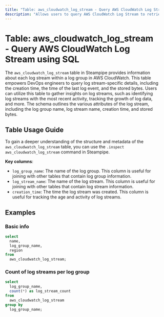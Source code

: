 ```yaml
---
title: "Table: aws_cloudwatch_log_stream - Query AWS CloudWatch Log Stream using SQL"
description: "Allows users to query AWS CloudWatch Log Stream to retrieve detailed information about each log stream within a log group."
---
```


# Table: aws_cloudwatch_log_stream - Query AWS CloudWatch Log Stream using SQL

The `aws_cloudwatch_log_stream` table in Steampipe provides information about each log stream within a log group in AWS CloudWatch. This table empowers DevOps engineers to query log stream-specific details, including the creation time, the time of the last log event, and the stored bytes. Users can utilize this table to gather insights on log streams, such as identifying log streams with the most recent activity, tracking the growth of log data, and more. The schema outlines the various attributes of the log stream, including the log group name, log stream name, creation time, and stored bytes.

## Table Usage Guide

To gain a deeper understanding of the structure and metadata of the `aws_cloudwatch_log_stream` table, you can use the `.inspect aws_cloudwatch_log_stream` command in Steampipe.

**Key columns**:

- `log_group_name`: The name of the log group. This column is useful for joining with other tables that contain log group information.
- `log_stream_name`: The name of the log stream. This column is useful for joining with other tables that contain log stream information.
- `creation_time`: The time the log stream was created. This column is useful for tracking the age and activity of log streams.

## Examples

### Basic info

```sql
select
  name,
  log_group_name,
  region
from
  aws_cloudwatch_log_stream;
```

### Count of log streams per log group

```sql
select
  log_group_name,
  count(*) as log_stream_count
from
  aws_cloudwatch_log_stream
group by
  log_group_name;
```
